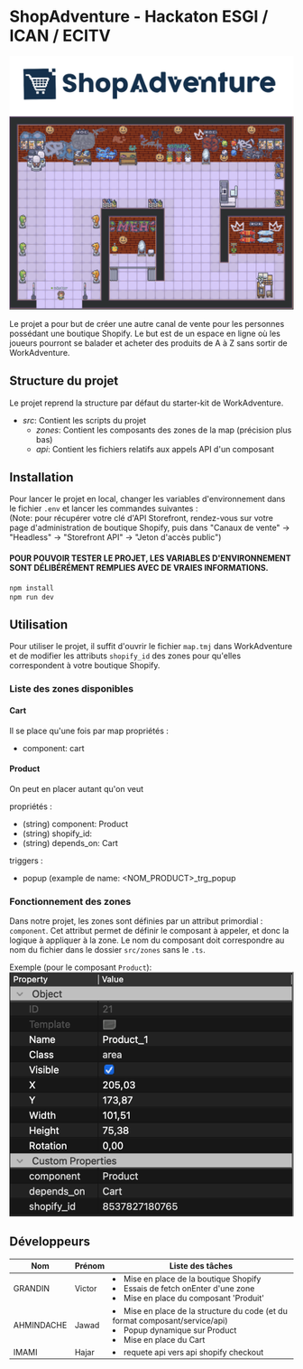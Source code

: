 # ShopAdventure - Hackaton ESGI / ICAN / ECITV

![logo](./shopadventure.png)
![map](./map.png)

Le projet a pour but de créer une autre canal de vente pour les personnes possédant une boutique Shopify.
Le but est de un espace en ligne où les joueurs pourront se balader et acheter des produits de A à Z sans sortir de WorkAdventure.

## Structure du projet
Le projet reprend la structure par défaut du starter-kit de WorkAdventure.
* *src*: Contient les scripts du projet
  * *zones*: Contient les composants des zones de la map (précision plus bas)
  * *api*: Contient les fichiers relatifs aux appels API d'un composant

## Installation

Pour lancer le projet en local, changer les variables d'environnement dans le fichier `.env` et lancer les commandes suivantes :
<br>(Note: pour récupérer votre clé d'API Storefront, rendez-vous sur votre page d'administration de boutique Shopify, puis dans "Canaux de vente" -> "Headless" -> "Storefront API" -> "Jeton d'accès public")
#### POUR POUVOIR TESTER LE PROJET, LES VARIABLES D'ENVIRONNEMENT SONT DÉLIBÉRÉMENT REMPLIES AVEC DE VRAIES INFORMATIONS.

```shell
npm install
npm run dev
```

## Utilisation

Pour utiliser le projet, il suffit d'ouvrir le fichier `map.tmj` dans WorkAdventure et de modifier les attributs `shopify_id` des zones pour qu'elles correspondent à votre boutique Shopify.
### Liste des zones disponibles
#### Cart
Il se place qu'une fois par map
propriétés : 
 - component: cart
#### Product
On peut en placer autant qu'on veut

propriétés : 
- (string) component: Product
- (string) shopify_id: <Id du produit sur shopify>
- (string) depends_on: Cart

triggers : 
   - popup (example de name: <NOM_PRODUCT>_trg_popup
### Fonctionnement des zones

Dans notre projet, les zones sont définies par un attribut primordial : `component`.
Cet attribut permet de définir le composant à appeler, et donc la logique à appliquer à la zone.
Le nom du composant doit correspondre au nom du fichier dans le dossier `src/zones` sans le `.ts`.

Exemple (pour le composant `Product`):
![map](./zone.png)

## Développeurs

| Nom        | Prénom | Liste des tâches                                                                                                      |
|------------|--------|-----------------------------------------------------------------------------------------------------------------------|
| GRANDIN    | Victor | <li>Mise en place de la boutique Shopify<li>Essais de fetch onEnter d'une zone<li>Mise en place du composant 'Produit' |
| AHMINDACHE | Jawad  | <li>Mise en place de la structure du code (et du format composant/service/api)<li>Popup dynamique sur Product<Li>Mise en place du Cart                        |
| IMAMI      | Hajar  |     <li>requete api vers api shopify checkout                                                                                                   |
